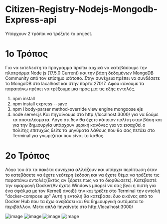 # Citizen-Registry-Nodejs-Mongodb-Express-api
Υπάρχουν 2 τρόποι να τρέξετε το project.
# 1ο Τρόπος
Για να εκτελεστή το πρόγραμμα πρέπει αρχικά να κατεβάσουμε την πλατφόρμα Node js (17.5.0 Current) και την βάση δεδομένων MongoDB Community από τον επίσημο ισότοπο.
Στην συνέχεια πρέπει να συνδέσετε το MongoDB στο lacalhost και στην πορτα 27017.
Αφού κάνουμε τα παραπάνω πρέπει να τρέξουμε μια προς μια τις εξής εντολές.
1) npm install
2) npm install express --save
3) npm i body-parser method-override view engine mongoose ejs
4) node server.js
Και πηγαίνουμε στο http://localhost:3000/ για να δούμε τα αποτελέσματα. Λόγο ότι δεν θα έχετε κάποιον πολίτη στην βάση και για την δημιουργία υπάρχουν μερική κανόνες για να εισαχθεί ο πολίτης επιτυχώς δείτε τα μηνύματα λάθους που θα σας πετάει στο Terminal για γνωρίζεται που είναι το λάθος.
# 2ο Τρόπος
Λόγο του ότι τα πακέτα συνέχεια αλλάζουν και υπάρχει περίπτωση όταν το κατεβάσετε να έχετε νεότερη έκδοση και να έχετε θέμα να τρέξετε τις παραπάνω εντολές(Εκτός αν ξέρετε πως να το διορθώσετε). Κατεβαστέ την εφαρμογή Docker(Αν έχετε Windows μπορεί να σας βγει η πιστή για ένα σφάλμα με τον Kernel) άνοιξέ την και τρέξτε στο Terminal την εντολή "docker-compose up" Αυτή η εντολή θα κατεβάσει δυο εικόνες από το Docker Hub που τα έχω ανεβάσει και θα δημιουργική αυτόματα το περιβάλλον. Μετα απλά πηγαίνετε στο http://localhost:3000/

![image](https://user-images.githubusercontent.com/37597102/154357254-4ca2ef8a-225b-4faf-acae-c92a2facb9f0.png)
![image](https://user-images.githubusercontent.com/37597102/154357290-9ffe0849-17ab-4ebb-a79a-2fcefa200d2b.png)
![image](https://user-images.githubusercontent.com/37597102/154357309-7c75a685-ece6-4a16-bb84-3395efb6c972.png)
![image](https://user-images.githubusercontent.com/37597102/154357321-90709b03-55d4-4d62-96d9-ac15c0a35626.png)
